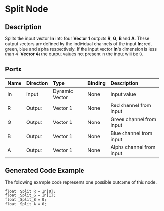 # Split Node

## Description

Splits the input vector **In** into four **Vector 1** outputs **R**, **G**, **B** and **A**. These output vectors are defined by the individual channels of the input **In**; red, green, blue and alpha respectively. If the input vector **In**'s dimension is less than 4 (**Vector 4**) the output values not present in the input will be 0.

## Ports

| Name        | Direction           | Type  | Binding | Description |
|:------------ |:-------------|:-----|:---|:---|
| In      | Input | Dynamic Vector | None | Input value |
| R | Output      |    Vector 1 | None | Red channel from input |
| G | Output      |    Vector 1 | None | Green channel from input |
| B | Output      |    Vector 1 | None | Blue channel from input |
| A | Output      |    Vector 1 | None | Alpha channel from input |

## Generated Code Example

The following example code represents one possible outcome of this node.

```
float _Split_R = In[0];
float _Split_G = In[1];
float _Split_B = 0;
float _Split_A = 0;
```